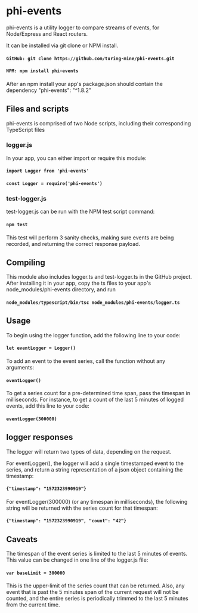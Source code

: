 # phi-events

phi-events is a utility logger to compare streams of events, for Node/Express and React routers.

It can be installed via git clone or NPM install.

#### `GitHub: git clone https://github.com/turing-mine/phi-events.git`

#### `NPM: npm install phi-events`

After an npm install your app's package.json should contain the dependency "phi-events": "^1.8.2"


## Files and scripts

phi-events is comprised of two Node scripts, including their corresponding TypeScript files

### logger.js

In your app, you can either import or require this module:

#### `import Logger from 'phi-events'`

#### `const Logger = require('phi-events')`

### test-logger.js

test-logger.js can be run with the NPM test script command:

#### `npm test`

This test will perform 3 sanity checks, making sure events are being recorded, and returning the correct response payload.

## Compiling

This module also includes logger.ts and test-logger.ts in the GitHub project.  After installing it in your app, copy the ts files to your app's node_modules/phi-events directory, and run 

#### `node_modules/typescript/bin/tsc node_modules/phi-events/logger.ts`

## Usage

To begin using the logger function, add the following line to your code:

#### `let eventLogger = Logger()`

To add an event to the event series, call the function without any arguments:

#### `eventLogger()`

To get a series count for a pre-determined time span, pass the timespan in milliseconds.  For instance, to get a count of the last 5 minutes of logged events, add this line to your code:

#### `eventLogger(300000)`

## logger responses

The logger will return two types of data, depending on the request.

For eventLogger(), the logger will add a single timestamped event to the series, and return a string representation of a json object containing the timestamp:

#### `{"timestamp": "1572323990919"}`

For eventLogger(300000) (or any timespan in milliseconds), the following string will be returned with the series count for that timespan:

#### `{"timestamp": "1572323990919", "count": "42"}`

## Caveats

The timespan of the event series is limited to the last 5 minutes of events.  This value can be changed in one line of the logger.js file:

#### `var baseLimit = 300000`

This is the upper-limit of the series count that can be returned.  Also, any event that is past the 5 minutes span of the current request will not be counted, and the entire series is periodically trimmed to the last 5 minutes from the current time.

